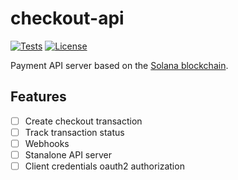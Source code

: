 # checkout-api

[![Tests](https://github.com/easypmnt/checkout-api/actions/workflows/tests.yml/badge.svg)](https://github.com/easypmnt/checkout-api/actions/workflows/tests.yml)
[![License](https://img.shields.io/github/license/easypmnt/checkout-api)](https://github.com/easypmnt/checkout-api/blob/main/LICENSE)

Payment API server based on the [Solana blockchain](https://solana.com).

## Features

- [ ] Create checkout transaction
- [ ] Track transaction status
- [ ] Webhooks
- [ ] Stanalone API server
- [ ] Client credentials oauth2 authorization
